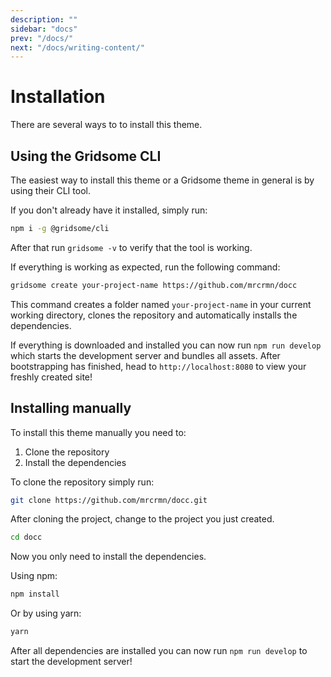 ```yaml
---
description: ""
sidebar: "docs"
prev: "/docs/"
next: "/docs/writing-content/"
---
```


# Installation

There are several ways to to install this theme.

## Using the Gridsome CLI

The easiest way to install this theme or a Gridsome theme in general is by using
their CLI tool.

If you don't already have it installed, simply run:

```bash
npm i -g @gridsome/cli
```

After that run `gridsome -v` to verify that the tool is working.

If everything is working as expected, run the following command:

```bash
gridsome create your-project-name https://github.com/mrcrmn/docc
```

This command creates a folder named `your-project-name` in your current working
directory, clones the repository and automatically installs the dependencies.

If everything is downloaded and installed you can now run `npm run develop`
which starts the development server and bundles all assets. After bootstrapping
has finished, head to `http://localhost:8080` to view your freshly created site!

## Installing manually

To install this theme manually you need to:

1. Clone the repository
2. Install the dependencies

To clone the repository simply run:

```bash
git clone https://github.com/mrcrmn/docc.git
```

After cloning the project, change to the project you just created.

```bash
cd docc
```

Now you only need to install the dependencies.

Using npm:

```bash
npm install
```

Or by using yarn:

```bash
yarn
```

After all dependencies are installed you can now run `npm run develop` to start
the development server!
